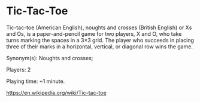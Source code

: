 # Tic-Tac-Toe

Tic-tac-toe (American English), noughts and crosses (British English) or Xs and Os, is a paper-and-pencil game for two players, X and O, who take turns marking the spaces in a 3×3 grid. The player who succeeds in placing three of their marks in a horizontal, vertical, or diagonal row wins the game. 

Synonym(s): Noughts and crosses; 
 
Players: 2 

Playing time: ~1 minute.

https://en.wikipedia.org/wiki/Tic-tac-toe
